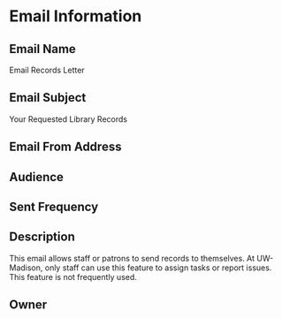 # Email Information

## Email Name
Email Records Letter

## Email Subject
Your Requested Library Records

## Email From Address

## Audience

## Sent Frequency

## Description
This email allows staff or patrons to send records to themselves. 
At UW-Madison, only staff can use this feature to assign tasks or report issues. This feature is not frequently used.

## Owner
